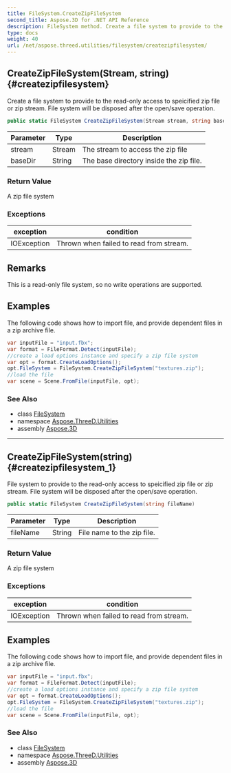 ```yaml
---
title: FileSystem.CreateZipFileSystem
second_title: Aspose.3D for .NET API Reference
description: FileSystem method. Create a file system to provide to the readonly access to speicified zip file or zip stream. File system will be disposed after the open/save operation
type: docs
weight: 40
url: /net/aspose.threed.utilities/filesystem/createzipfilesystem/
---
```

## CreateZipFileSystem(Stream, string) {#createzipfilesystem}

Create a file system to provide to the read-only access to speicified zip file or zip stream. File system will be disposed after the open/save operation.

```csharp
public static FileSystem CreateZipFileSystem(Stream stream, string baseDir = "/")
```

| Parameter | Type | Description |
| --- | --- | --- |
| stream | Stream | The stream to access the zip file |
| baseDir | String | The base directory inside the zip file. |

### Return Value

A zip file system

### Exceptions

| exception | condition |
| --- | --- |
| IOException | Thrown when failed to read from stream. |

## Remarks

This is a read-only file system, so no write operations are supported.

## Examples

The following code shows how to import file, and provide dependent files in a zip archive file.

```csharp
var inputFile = "input.fbx";
var format = FileFormat.Detect(inputFile);
//create a load options instance and specify a zip file system
var opt = format.CreateLoadOptions();
opt.FileSystem = FileSystem.CreateZipFileSystem("textures.zip");
//load the file
var scene = Scene.FromFile(inputFile, opt);
```

### See Also

* class [FileSystem](../)
* namespace [Aspose.ThreeD.Utilities](../../filesystem/)
* assembly [Aspose.3D](../../../)

---

## CreateZipFileSystem(string) {#createzipfilesystem_1}

File system to provide to the read-only access to speicified zip file or zip stream. File system will be disposed after the open/save operation.

```csharp
public static FileSystem CreateZipFileSystem(string fileName)
```

| Parameter | Type | Description |
| --- | --- | --- |
| fileName | String | File name to the zip file. |

### Return Value

A zip file system

### Exceptions

| exception | condition |
| --- | --- |
| IOException | Thrown when failed to read from stream. |

## Examples

The following code shows how to import file, and provide dependent files in a zip archive file.

```csharp
var inputFile = "input.fbx";
var format = FileFormat.Detect(inputFile);
//create a load options instance and specify a zip file system
var opt = format.CreateLoadOptions();
opt.FileSystem = FileSystem.CreateZipFileSystem("textures.zip");
//load the file
var scene = Scene.FromFile(inputFile, opt);
```

### See Also

* class [FileSystem](../)
* namespace [Aspose.ThreeD.Utilities](../../filesystem/)
* assembly [Aspose.3D](../../../)


